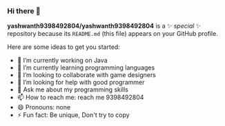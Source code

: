 ### Hi there 👋


**yashwanth9398492804/yashwanth9398492804** is a ✨ _special_ ✨ repository because its `README.md` (this file) appears on your GitHub profile.

Here are some ideas to get you started:

- 🔭 I’m currently working on Java 
- 🌱 I’m currently learning programming languages
- 👯 I’m looking to collaborate with game designers
- 🤔 I’m looking for help with good programmer
- 💬 Ask me about my programming skills
- 📫 How to reach me: reach me 9398492804
- 😄 Pronouns: none   
- ⚡ Fun fact: Be unique, Don't try to copy 

